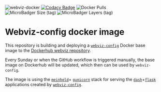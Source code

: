 ![webviz-docker](https://github.com/equinor/webviz-docker/workflows/webviz-docker/badge.svg)
[![Codacy Badge](https://api.codacy.com/project/badge/Grade/19233b7ef4ce43199ffd7b0cf9e41e66)](https://www.codacy.com/app/anders-kiaer/webviz-docker?utm_source=github.com&amp;utm_medium=referral&amp;utm_content=equinor/webviz-docker&amp;utm_campaign=Badge_Grade)
![Docker Pulls](https://img.shields.io/docker/pulls/webviz/base_image.svg)
![MicroBadger Size (tag)](https://img.shields.io/microbadger/image-size/webviz/base_image/latest.svg)
![MicroBadger Layers (tag)](https://img.shields.io/microbadger/layers/webviz/base_image/latest.svg)

# Webviz-config docker image

This repository is building and deploying a
[`webviz-config`](https://github.com/equinor/webviz-config) Docker base image
to the [Dockerhub webviz repository](https://hub.docker.com/u/webviz).

Every Sunday or when the GitHub workflow is triggered manually, the base image on
Dockerhub will be updated, which then can be used by `webviz-config`.

The image is using the [`meinheld`](https://github.com/mopemope/meinheld)+
[`gunicorn`](https://github.com/benoitc/gunicorn) stack for serving the
[`dash`](https://github.com/plotly/dash)+[`flask`](https://github.com/pallets/flask)
applications created by [`webviz-config`](https://github.com/equinor/webviz-config).
